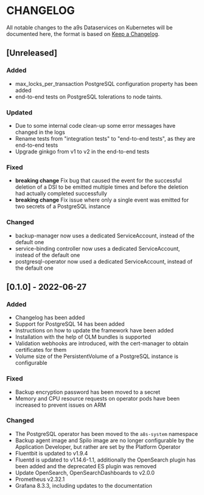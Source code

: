 # CHANGELOG

All notable changes to the a9s Dataservices on Kubernetes will be documented
here, the format is based on [Keep a
Changelog](https://keepachangelog.com/en/1.0.0/).

## [Unreleased]

### Added

- max\_locks\_per\_transaction PostgreSQL configuration property has been added
- end-to-end tests on PostgreSQL tolerations to node taints.

### Updated

- Due to some internal code clean-up some error messages have changed in the logs
- Rename tests from "integration tests" to "end-to-end tests", as they are end-to-end tests
- Upgrade ginkgo from v1 to v2 in the end-to-end tests

### Fixed

- **breaking change** Fix bug that caused the event for the successful deletion of
  a DSI to be emitted multiple times and before the deletion had actually
  completed successfully
- **breaking change** Fix issue where only a single event was emitted for two secrets
  of a PostgreSQL instance

### Changed

- backup-manager now uses a dedicated ServiceAccount, instead of the default one
- service-binding controller now uses a dedicated ServiceAccount, instead of the default one
- postgresql-operator now used a dedicated ServiceAccount, instead of the default one

## [0.1.0] - 2022-06-27

### Added

- Changelog has been added
- Support for PostgreSQL 14 has been added
- Instructions on how to update the framework have been added
- Installation with the help of OLM bundles is supported
- Validation webhooks are introduced, with the cert-manager to obtain
  certificates for them
- Volume size of the PersistentVolume of a PostgreSQL instance is configurable

### Fixed

- Backup encryption password has been moved to a secret
- Memory and CPU resource requests on operator pods have been increased to
  prevent issues on ARM

### Changed

- The PostgreSQL operator has been moved to the `a8s-system` namespace
- Backup agent image and Spilo image are no longer configurable by the
  Application Developer, but rather are set by the Platform Operator
- Fluentbit is updated to v1.9.4
- Fluentd is updated to v1.14.6-1.1, additionally the OpenSearch plugin has been
  added and the deprecated ES plugin was removed
- Update OpenSearch, OpenSearchDashboards to v2.0.0
- Prometheus v2.32.1
- Grafana 8.3.3, including updates to the documentation
